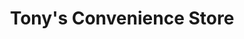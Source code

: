 ---
title: "Tony's Convenience Store"
url: /mountain-ash/tonys-convenience-store/
shop: convenience
---